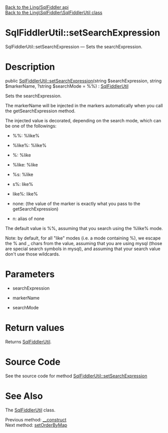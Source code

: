 [Back to the Ling/SqlFiddler api](https://github.com/lingtalfi/SqlFiddler/blob/master/doc/api/Ling/SqlFiddler.md)<br>
[Back to the Ling\SqlFiddler\SqlFiddlerUtil class](https://github.com/lingtalfi/SqlFiddler/blob/master/doc/api/Ling/SqlFiddler/SqlFiddlerUtil.md)


SqlFiddlerUtil::setSearchExpression
================



SqlFiddlerUtil::setSearchExpression — Sets the searchExpression.




Description
================


public [SqlFiddlerUtil::setSearchExpression](https://github.com/lingtalfi/SqlFiddler/blob/master/doc/api/Ling/SqlFiddler/SqlFiddlerUtil/setSearchExpression.md)(string $searchExpression, string $markerName, ?string $searchMode = %%) : [SqlFiddlerUtil](https://github.com/lingtalfi/SqlFiddler/blob/master/doc/api/Ling/SqlFiddler/SqlFiddlerUtil.md)




Sets the searchExpression.


The markerName will be injected in the markers automatically when you call the getSearchExpression method.



The injected value is decorated, depending on the search mode, which can be one of the followings:

- %%: %like%
- %like%: %like%

- %: %like
- %like: %like
- %s: %like

- s%: like%
- like%: like%

- none: (the value of the marker is exactly what you pass to the getSearchExpression)
- n: alias of none


The default value is %%, assuming that you search using the %like% mode.





Note: by default, for all "like" modes (i.e. a mode containing %), we escape the % and _ chars from the value, assuming that you are using mysql (those are special search symbols in mysql),
and assuming that your search value don't use those wildcards.




Parameters
================


- searchExpression

    

- markerName

    

- searchMode

    


Return values
================

Returns [SqlFiddlerUtil](https://github.com/lingtalfi/SqlFiddler/blob/master/doc/api/Ling/SqlFiddler/SqlFiddlerUtil.md).








Source Code
===========
See the source code for method [SqlFiddlerUtil::setSearchExpression](https://github.com/lingtalfi/SqlFiddler/blob/master/SqlFiddlerUtil.php#L109-L115)


See Also
================

The [SqlFiddlerUtil](https://github.com/lingtalfi/SqlFiddler/blob/master/doc/api/Ling/SqlFiddler/SqlFiddlerUtil.md) class.

Previous method: [__construct](https://github.com/lingtalfi/SqlFiddler/blob/master/doc/api/Ling/SqlFiddler/SqlFiddlerUtil/__construct.md)<br>Next method: [setOrderByMap](https://github.com/lingtalfi/SqlFiddler/blob/master/doc/api/Ling/SqlFiddler/SqlFiddlerUtil/setOrderByMap.md)<br>

